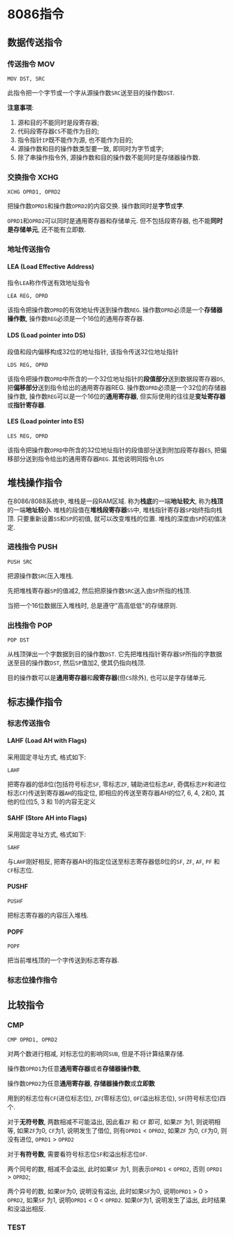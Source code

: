 # 8086指令

## 数据传送指令

### 传送指令 MOV

```assembly
MOV DST, SRC
```

此指令把一个字节或一个字从源操作数`SRC`送至目的操作数`DST`.

**注意事项**:

1. 源和目的不能同时是段寄存器;
2. 代码段寄存器`CS`不能作为目的;
3. 指令指针`IP`既不能作为源, 也不能作为目的;
4. 源操作数和目的操作数类型要一致, 即同时为字节或字;
5. 除了串操作指令外, 源操作数和目的操作数不能同时是存储器操作数.

### 交换指令 XCHG

```assembly
XCHG OPRD1, OPRD2
```

把操作数`OPRD1`和操作数`OPRD2`的内容交换. 操作数同时是**字节**或**字**.

`OPRD1`和`OPRD2`可以同时是通用寄存器和存储单元. 但不包括段寄存器, 也不能**同时是存储单元**, 还不能有立即数.

### 地址传送指令

#### LEA (Load Effective Address)

指令`LEA`称作传送有效地址指令

```assembly
LEA REG, OPRD
```

该指令把操作数`OPRD`的有效地址传送到操作数`REG`. 操作数`OPRD`必须是一个**存储器操作数**, 操作数`REG`必须是一个16位的通用存寄存器.

#### LDS (Load pointer into DS)

段值和段内偏移构成32位的地址指针, 该指令传送32位地址指针

```assembly
LDS REG, OPRD
```

该指令把操作数`OPRD`中所含的一个32位地址指针的**段值部分**送到数据段寄存器`DS`, 把**偏移部分**送到指令给出的通用寄存器REG. 操作数`OPRD`必须是一个32位的存储器操作数, 操作数`REG`可以是一个16位的**通用寄存器**, 但实际使用的往往是**变址寄存器**或**指针寄存器**.

#### LES (Load pointer into ES)

```assembly
LES REG, OPRD
```

该指令把操作数`OPRD`中所含的32位地址指针的段值部分送到附加段寄存器`ES`, 把偏移部分送到指令给出的通用寄存器`REG`. 其他说明同指令`LDS`

## 堆栈操作指令

在8086/8088系统中, 堆栈是一段RAM区域. 称为**栈底**的一端**地址较大**, 称为**栈顶**的一端**地址较小**. 堆栈的段值在**堆栈段寄存器**`SS`中, 堆栈指针寄存器`SP`始终指向栈顶. 只要重新设置`SS`和`SP`的初值, 就可以改变堆栈的位置. 堆栈的深度由`SP`的初值决定.

### 进栈指令 PUSH

```assembly
PUSH SRC
```

把源操作数`SRC`压入堆栈.

先把堆栈寄存器`SP`的值减2, 然后把原操作数`SRC`送入由`SP`所指的栈顶.

当把一个16位数据压入堆栈时, 总是遵守"高高低低"的存储原则.

### 出栈指令 POP

```assembly
POP DST
```

从栈顶弹出一个字数据到目的操作数`DST`. 它先把堆栈指针寄存器`SP`所指的字数据送至目的操作数`DST`, 然后`SP`值加2, 使其仍指向栈顶.

目的操作数可以是**通用寄存器**和**段寄存器**(但`CS`除外), 也可以是字存储单元.

## 标志操作指令

### 标志传送指令

#### LAHF (Load AH with Flags)

采用固定寻址方式, 格式如下:

```assembly
LAHF
```

把寄存器的低8位(包括符号标志`SF`, 零标志`ZF`, 辅助进位标志`AF`, 奇偶标志`PF`和进位标志`CF`)传送到寄存器`AH`的指定位, 即相应的传送至寄存器AH的位7, 6, 4, 2和0, 其他的位(位5, 3 和 1)的内容无定义

#### SAHF (Store AH into Flags)

采用固定寻址方式, 格式如下:

```
SAHF
```

与`LAHF`刚好相反, 把寄存器AH的指定位送至标志寄存器低8位的`SF`, `ZF`, `AF`, `PF` 和 `CF`标志位.

#### PUSHF

```assembly
PUSHF
```

把标志寄存器的内容压入堆栈.

#### POPF

```assembly
POPF
```

把当前堆栈顶的一个字传送到标志寄存器.

### 标志位操作指令

## 比较指令

### CMP

```assembly
CMP OPRD1, OPRD2
```

对两个数进行相减, 对标志位的影响同`SUB`, 但是不将计算结果存储.

操作数`OPRD1`为任意**通用寄存器**或者**存储器操作数**,

操作数`OPRD2`为任意**通用寄存器**, **存储器操作数**或**立即数**

用到的标志位有`CF`(进位标志位), `ZF`(零标志位), `OF`(溢出标志位), `SF`(符号标志位)四个.

对于**无符号数**, 两数相减不可能溢出, 因此看`ZF` 和 `CF` 即可, 如果`ZF` 为1, 则说明相等, 如果`ZF`为0, `CF`为1, 说明发生了借位, 则有`OPRD1` < `OPRD2`, 如果`ZF` 为0, `CF`为0, 则没有进位, `OPRD1` > `OPRD2`

对于**有符号数**, 需要看符号标志位`SF`和溢出标志位`OF`.

两个同号的数, 相减不会溢出, 此时如果`SF` 为1,  则表示`OPRD1` < `OPRD2`, 否则 `OPRD1` > `OPRD2`; 

两个异号的数, 如果`OF`为0, 说明没有溢出, 此时如果`SF`为0, 说明`OPRD1` > 0 > `OPRD2`, 如果`SF` 为1, 说明`OPRD1` < 0 < `OPRD2`. 如果`OF`为1, 说明发生了溢出, 此时结果和没溢出相反.

### TEST